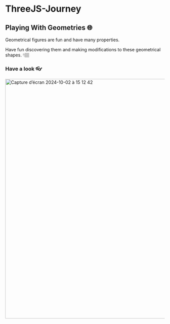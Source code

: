 # ThreeJS-Journey

## Playing With Geometries 🌐

Geometrical figures are fun and have many properties. 

Have fun discovering them and making modifications to these geometrical shapes. 👇🏽

### Have a look 👓
<img width="755" alt="Capture d’écran 2024-10-02 à 15 12 42" src="https://github.com/user-attachments/assets/29e539e5-ea77-4ec0-bc08-4f61fd715a00">
